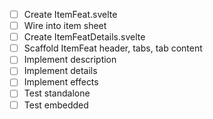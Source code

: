 - [ ] Create ItemFeat.svelte
- [ ] Wire into item sheet
- [ ] Create ItemFeatDetails.svelte
- [ ] Scaffold ItemFeat header, tabs, tab content
- [ ] Implement description
- [ ] Implement details
- [ ] Implement effects
- [ ] Test standalone
- [ ] Test embedded